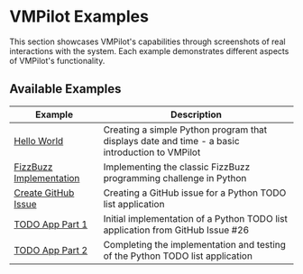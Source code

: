 # VMPilot Examples

This section showcases VMPilot's capabilities through screenshots of real interactions with the system. Each example demonstrates different aspects of VMPilot's functionality.

## Available Examples

| Example | Description |
|---------|-------------|
| [Hello World](hello-world.md) | Creating a simple Python program that displays date and time - a basic introduction to VMPilot |
| [FizzBuzz Implementation](fizzbuzz.md) | Implementing the classic FizzBuzz programming challenge in Python |
| [Create GitHub Issue](github-issue.md) | Creating a GitHub issue for a Python TODO list application |
| [TODO App Part 1](todo1.md) | Initial implementation of a Python TODO list application from GitHub Issue #26 |
| [TODO App Part 2](todo2.md) | Completing the implementation and testing of the Python TODO list application |
